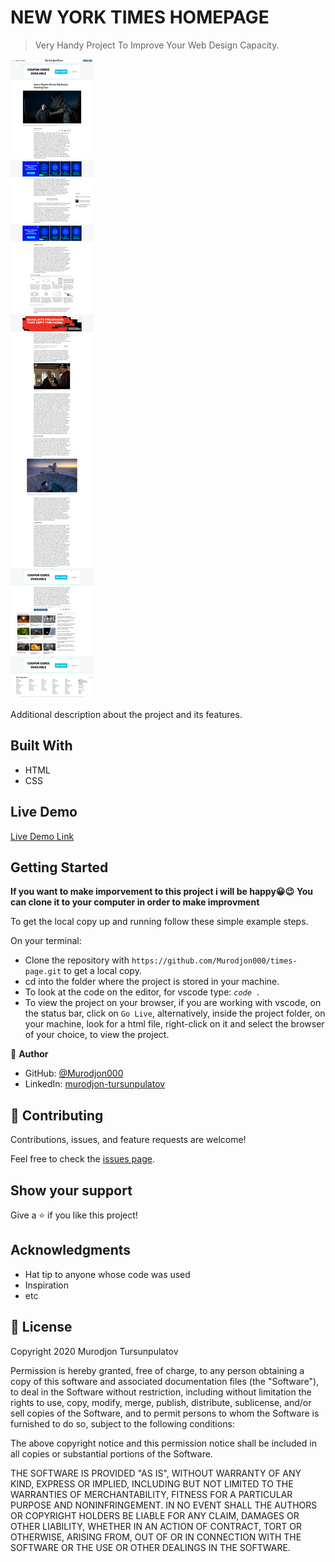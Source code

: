 # NEW YORK TIMES HOMEPAGE

> Very Handy Project To Improve Your Web Design Capacity.

![screenshot](./app.png)

Additional description about the project and its features.

## Built With

- HTML
- CSS

## Live Demo

[Live Demo Link](https://murodjon000.github.io/times-page/)

## Getting Started

**If you want to make imporvement to this project i will be happy😀😉**
**You can clone it to your computer in order to make improvment**

To get the local copy up and running follow these simple example steps.

On your terminal:

- Clone the repository with `https://github.com/Murodjon000/times-page.git` to get a local copy.
- cd into the folder where the project is stored in your machine.
- To look at the code on the editor, for vscode type: _`code . `_
- To view the project on your browser, if you are working with vscode, on the status bar, click on `Go Live`,
  alternatively, inside the project folder, on your machine, look for a html file, right-click on it and
  select the browser of your choice, to view the project.

👤 **Author**

- GitHub: [@Murodjon000](https://github.com/Murodjon000)
- LinkedIn: [murodjon-tursunpulatov](https://www.linkedin.com/in/murodjon-tursunpulatov-5189481b3/)

## 🤝 Contributing

Contributions, issues, and feature requests are welcome!

Feel free to check the [issues page](https://github.com/Murodjon000/times-page/issues).

## Show your support

Give a ⭐️ if you like this project!

## Acknowledgments

- Hat tip to anyone whose code was used
- Inspiration
- etc

## 📝 License

Copyright 2020 Murodjon Tursunpulatov

Permission is hereby granted, free of charge, to any person obtaining a copy of this software and associated documentation files (the "Software"), to deal in the Software without restriction, including without limitation the rights to use, copy, modify, merge, publish, distribute, sublicense, and/or sell copies of the Software, and to permit persons to whom the Software is furnished to do so, subject to the following conditions:

The above copyright notice and this permission notice shall be included in all copies or substantial portions of the Software.

THE SOFTWARE IS PROVIDED "AS IS", WITHOUT WARRANTY OF ANY KIND, EXPRESS OR IMPLIED, INCLUDING BUT NOT LIMITED TO THE WARRANTIES OF MERCHANTABILITY, FITNESS FOR A PARTICULAR PURPOSE AND NONINFRINGEMENT. IN NO EVENT SHALL THE AUTHORS OR COPYRIGHT HOLDERS BE LIABLE FOR ANY CLAIM, DAMAGES OR OTHER LIABILITY, WHETHER IN AN ACTION OF CONTRACT, TORT OR OTHERWISE, ARISING FROM, OUT OF OR IN CONNECTION WITH THE SOFTWARE OR THE USE OR OTHER DEALINGS IN THE SOFTWARE.
